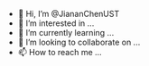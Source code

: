- 👋 Hi, I’m @JiananChenUST
- 👀 I’m interested in ...
- 🌱 I’m currently learning ...
- 💞️ I’m looking to collaborate on ...
- 📫 How to reach me ...

<!---
JiananChenUST/JiananChenUST is a ✨ special ✨ repository because its `README.md` (this file) appears on your GitHub profile.
You can click the Preview link to take a look at your changes.
--->
